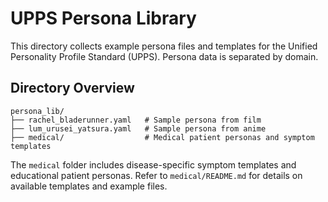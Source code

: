 # UPPS Persona Library

This directory collects example persona files and templates for the Unified Personality Profile Standard (UPPS).
Persona data is separated by domain.

## Directory Overview

```
persona_lib/
├── rachel_bladerunner.yaml   # Sample persona from film
├── lum_urusei_yatsura.yaml   # Sample persona from anime
├── medical/                  # Medical patient personas and symptom templates
```

The `medical` folder includes disease-specific symptom templates and educational patient personas.
Refer to `medical/README.md` for details on available templates and example files.
